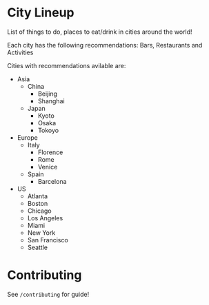City Lineup
=========================================

List of things to do, places to eat/drink in cities around the world! 

Each city has the following recommendations: Bars, Restaurants and Activities

Cities with recommendations avilable are:

* Asia
  * China
    * Beijing
    * Shanghai
  * Japan
    * Kyoto
    * Osaka
    * Tokoyo
* Europe
  * Italy
    * Florence
    * Rome
    * Venice
  * Spain
    * Barcelona
* US
  * Atlanta
  * Boston
  * Chicago
  * Los Angeles
  * Miami
  * New York
  * San Francisco
  * Seattle


# Contributing

See `/contributing` for guide!



